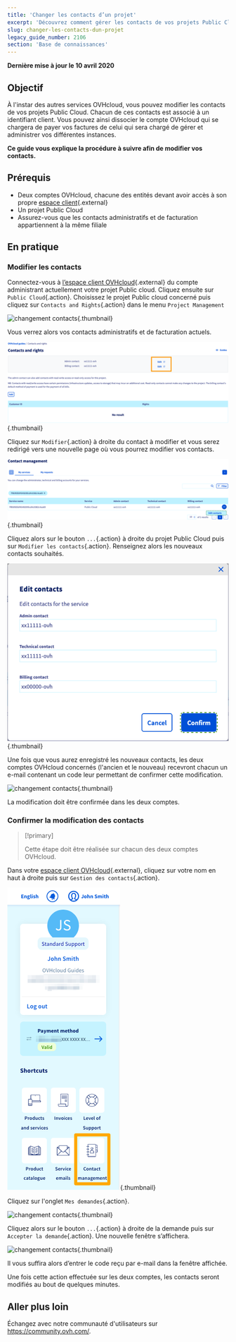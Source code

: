 ```yaml
---
title: 'Changer les contacts d’un projet'
excerpt: 'Découvrez comment gérer les contacts de vos projets Public Cloud'
slug: changer-les-contacts-dun-projet
legacy_guide_number: 2106
section: 'Base de connaissances'
---
```


**Dernière mise à jour le 10 avril 2020**

## Objectif

À l'instar des autres services OVHcloud, vous pouvez modifier les contacts de vos projets Public Cloud. Chacun de ces contacts est associé à un identifiant client. 
Vous pouvez ainsi dissocier le compte OVHcloud qui se chargera de payer vos factures de celui qui sera chargé de gérer et administrer vos différentes instances.

**Ce guide vous explique la procédure à suivre afin de modifier vos contacts.**

## Prérequis

- Deux comptes OVHcloud, chacune des entités devant avoir accès à son propre [espace client](https://www.ovh.com/auth/?action=gotomanager){.external}
- Un projet Public Cloud
- Assurez-vous que les contacts administratifs et de facturation appartiennent à la même filiale

## En pratique

### Modifier les contacts

Connectez-vous à [l’espace client OVHcloud](https://www.ovh.com/auth/?action=gotomanager){.external} du compte administrant actuellement votre projet Public cloud. Cliquez ensuite sur `Public Cloud`{.action}. Choisissez le projet Public cloud concerné puis cliquez sur `Contacts and Rights`{.action} dans le menu `Project Management`

![changement contacts](images/contact.png){.thumbnail}

Vous verrez alors vos contacts administratifs et de facturation actuels.

![changement contacts](images/contact1.png){.thumbnail}

Cliquez sur `Modifier`{.action} à droite du contact à modifier et vous serez redirigé vers une nouvelle page où vous pourrez modifier vos contacts.

![changement contacts](images/contactchange.png){.thumbnail}

Cliquez alors sur le bouton `...`{.action} à droite du projet Public Cloud puis sur `Modifier les contacts`{.action}. Renseignez alors les nouveaux contacts souhaités.

![changement contacts](images/contactchange1.png){.thumbnail}

Une fois que vous aurez enregistré les nouveaux contacts, les deux comptes OVHcloud concernés (l'ancien et le nouveau) recevront chacun un e-mail contenant un code leur permettant de confirmer cette modification.

![changement contacts](images/contactchange2.png){.thumbnail}

La modification doit être confirmée dans les deux comptes.

### Confirmer la modification des contacts

> [!primary]
>
> Cette étape doit être réalisée sur chacun des deux comptes OVHcloud.
>

Dans votre [espace client OVHcloud](https://www.ovh.com/auth/?action=gotomanager){.external}, cliquez sur votre nom en haut à droite puis sur `Gestion des contacts`{.action}.

![hub gestion des contacts](images/hub-contacts.png){.thumbnail}

Cliquez sur l'onglet `Mes demandes`{.action}.

![changement contacts](images/controlpanel1.png){.thumbnail}

Cliquez alors sur le bouton `...`{.action} à droite de la demande puis sur `Accepter la demande`{.action}. Une nouvelle fenêtre s’affichera.

![changement contacts](images/contactchange3.png){.thumbnail}

Il vous suffira alors d’entrer le code reçu par e-mail dans la fenêtre affichée.

Une fois cette action effectuée sur les deux comptes, les contacts seront modifiés au bout de quelques minutes.

## Aller plus loin

Échangez avec notre communauté d'utilisateurs sur <https://community.ovh.com/>.